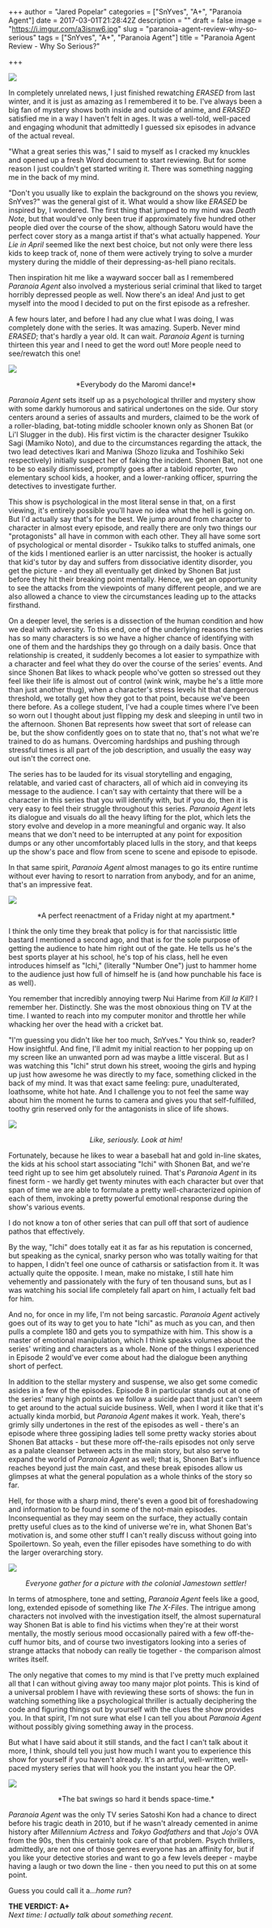 +++
author = "Jared Popelar"
categories = ["SnYves", "A+", "Paranoia Agent"]
date = 2017-03-01T21:28:42Z
description = ""
draft = false
image = "https://i.imgur.com/a3isnw6.jpg"
slug = "paranoia-agent-review-why-so-serious"
tags = ["SnYves", "A+", "Paranoia Agent"]
title = "Paranoia Agent Review - Why So Serious?"

+++


![](https://i.imgur.com/PkeeBOb.jpg)

In completely unrelated news, I just finished rewatching *ERASED* from last winter, and it is just as amazing as I remembered it to be. I've always been a big fan of mystery shows both inside and outside of anime, and *ERASED* satisfied me in a way I haven't felt in ages. It was a well-told, well-paced and engaging whodunit that admittedly I guessed six episodes in advance of the actual reveal. 

"What a great series this was," I said to myself as I cracked my knuckles and opened up a fresh Word document to start reviewing. But for some reason I just couldn't get started writing it. There was something nagging me in the back of my mind. 

"Don't you usually like to explain the background on the shows you review, SnYves?" was the general gist of it. What would a show like *ERASED* be inspired by, I wondered. The first thing that jumped to my mind was *Death Note*, but that would've only been true if approximately five hundred other people died over the course of the show, although Satoru would have the perfect cover story as a manga artist if that's what actually happened. *Your Lie in April* seemed like the next best choice, but not only were there less kids to keep track of, none of them were actively trying to solve a murder mystery during the middle of their depressing-as-hell piano recitals. 

Then inspiration hit me like a wayward soccer ball as I remembered *Paranoia Agent* also involved a mysterious serial criminal that liked to target horribly depressed people as well. Now there's an idea! And just to get myself into the mood I decided to put on the first episode as a refresher. 

A few hours later, and before I had any clue what I was doing, I was completely done with the series. It was amazing. Superb. Never mind *ERASED*; that's hardly a year old. It can wait. *Paranoia Agent* is turning thirteen this year and I need to get the word out! More people need to see/rewatch this one! 

![](https://i.imgur.com/HZXZr00.jpg)
<center>*Everybody do the Maromi dance!*</center>

*Paranoia Agent* sets itself up as a psychological thriller and mystery show with some darkly humorous and satirical undertones on the side. Our story centers around a series of assaults and murders, claimed to be the work of a roller-blading, bat-toting middle schooler known only as Shonen Bat (or Li'l Slugger in the dub). His first victim is the character designer Tsukiko Sagi (Mamiko Noto), and due to the circumstances regarding the attack, the two lead detectives Ikari and Maniwa (Shozo Iizuka and Toshihiko Seki respectively) initially suspect her of faking the incident. Shonen Bat, not one to be so easily dismissed, promptly goes after a tabloid reporter, two elementary school kids, a hooker, and a lower-ranking officer, spurring the detectives to investigate further. 

This show is psychological in the most literal sense in that, on a first viewing, it's entirely possible you'll have no idea what the hell is going on. But I'd actually say that's for the best. We jump around from character to character in almost every episode, and really there are only two things our "protagonists" all have in common with each other. They all have some sort of psychological or mental disorder - Tsukiko talks to stuffed animals, one of the kids I mentioned earlier is an utter narcissist, the hooker is actually that kid's tutor by day and suffers from dissociative identity disorder, you get the picture - and they all eventually get dinked by Shonen Bat just before they hit their breaking point mentally. Hence, we get an opportunity to see the attacks from the viewpoints of many different people, and we are also allowed a chance to view the circumstances leading up to the attacks firsthand.

On a deeper level, the series is a dissection of the human condition and how we deal with adversity. To this end, one of the underlying reasons the series has so many characters is so we have a higher chance of identifying with one of them and the hardships they go through on a daily basis. Once that relationship is created, it suddenly becomes a lot easier to sympathize with a character and feel what they do over the course of the series' events. And since Shonen Bat likes to whack people who've gotten so stressed out they feel like their life is almost out of control (wink wink, maybe he's a little more than just another thug), when a character's stress levels hit that dangerous threshold, we totally get how they got to that point, because we've been there before. As a college student, I've had a couple times where I've been so worn out I thought about just flipping my desk and sleeping in until two in the afternoon. Shonen Bat represents how sweet that sort of release can be, but the show confidently goes on to state that no, that's not what we're trained to do as humans. Overcoming hardships and pushing through stressful times is all part of the job description, and usually the easy way out isn't the correct one.

The series has to be lauded for its visual storytelling and engaging, relatable, and varied cast of characters, all of which aid in conveying its message to the audience. I can't say with certainty that there will be a character in this series that you will identify with, but if you do, then it is very easy to feel their struggle throughout this series. *Paranoia Agent* lets its dialogue and visuals do all the heavy lifting for the plot, which lets the story evolve and develop in a more meaningful and organic way. It also means that we don't need to be interrupted at any point for exposition dumps or any other uncomfortably placed lulls in the story, and that keeps up the show's pace and flow from scene to scene and episode to episode.

In that same spirit, *Paranoia Agent* almost manages to go its entire runtime without ever having to resort to narration from anybody, and for an anime, that's an impressive feat. 

![](https://i.imgur.com/wb47e8M.jpg)
<center>*A perfect reenactment of a Friday night at my apartment.*</center>

I think the only time they break that policy is for that narcissistic little bastard I mentioned a second ago, and that is for the sole purpose of getting the audience to hate him right out of the gate. He tells us he's the best sports player at his school, he's top of his class, hell he even introduces himself as "Ichi," (literally "Number One") just to hammer home to the audience just how full of himself he is (and how punchable his face is as well). 

You remember that incredibly annoying twerp Nui Harime from *Kill la Kill*? I remember her. Distinctly. She was the most obnoxious thing on TV at the time. I wanted to reach into my computer monitor and throttle her while whacking her over the head with a cricket bat. 

"I'm guessing you didn't like her too much, SnYves." You think so, reader? How insightful. And fine, I'll admit my initial reaction to her popping up on my screen like an unwanted porn ad was maybe a little visceral. But as I was watching this "Ichi" strut down his street, wooing the girls and hyping up just how awesome he was directly to my face, something clicked in the back of my mind. It was that exact same feeling: pure, unadulterated, loathsome, white hot hate. And I challenge you to not feel the same way about him the moment he turns to camera and gives you that self-fulfilled, toothy grin reserved only for the antagonists in slice of life shows.

![](https://i.imgur.com/OquKg2l.jpg)<center>*Like, seriously. Look at him!*</center>

Fortunately, because he likes to wear a baseball hat and gold in-line skates, the kids at his school start associating "Ichi" with Shonen Bat, and we're teed right up to see him get absolutely ruined. That's *Paranoia Agent* in its finest form - we hardly get twenty minutes with each character but over that span of time we are able to formulate a pretty well-characterized opinion of each of them, invoking a pretty powerful emotional response during the show's various events. 

I do not know a ton of other series that can pull off that sort of audience pathos that effectively.

By the way, "Ichi" does totally eat it as far as his reputation is concerned, but speaking as the cynical, snarky person who was totally waiting for that to happen, I didn't feel one ounce of catharsis or satisfaction from it. It was actually quite the opposite. I mean, make no mistake, I still hate him vehemently and passionately with the fury of ten thousand suns, but as I was watching his social life completely fall apart on him, I actually felt bad for him. 

And no, for once in my life, I'm not being sarcastic. *Paranoia Agent* actively goes out of its way to get you to hate "Ichi" as much as you can, and then pulls a complete 180 and gets you to sympathize with him. This show is a master of emotional manipulation, which I think speaks volumes about the series' writing and characters as a whole. None of the things I experienced in Episode 2 would've ever come about had the dialogue been anything short of perfect.

In addition to the stellar mystery and suspense, we also get some comedic asides in a few of the episodes. Episode 8 in particular stands out at one of the series' many high points as we follow a suicide pact that just can't seem to get around to the actual suicide business. Well, when I word it like that it's actually kinda morbid, but *Paranoia Agent* makes it work. Yeah, there's grimly silly undertones in the rest of the episodes as well - there's an episode where three gossiping ladies tell some pretty wacky stories about Shonen Bat attacks - but these more off-the-rails episodes not only serve as a palate cleanser between acts in the main story, but also serve to expand the world of *Paranoia Agent* as well; that is, Shonen Bat's influence reaches beyond just the main cast, and these break episodes allow us glimpses at what the general population as a whole thinks of the story so far.

Hell, for those with a sharp mind, there's even a good bit of foreshadowing and information to be found in some of the not-main episodes. Inconsequential as they may seem on the surface, they actually contain pretty useful clues as to the kind of universe we're in, what Shonen Bat's motivation is, and some other stuff I can't really discuss without going into Spoilertown. So yeah, even the filler episodes have something to do with the larger overarching story. 

![](https://i.imgur.com/mKOd8gM.png)<center>*Everyone gather for a picture with the colonial Jamestown settler!*</center>

In terms of atmosphere, tone and setting, *Paranoia Agent* feels like a good, long, extended episode of something like *The X-Files*. The intrigue among characters not involved with the investigation itself, the almost supernatural way Shonen Bat is able to find his victims when they're at their worst mentally, the mostly serious mood occasionally paired with a few off-the-cuff humor bits, and of course two investigators looking into a series of strange attacks that nobody can really tie together - the comparison almost writes itself. 

The only negative that comes to my mind is that I've pretty much explained all that I can without giving away too many major plot points. This is kind of a universal problem I have with reviewing these sorts of shows: the fun in watching something like a psychological thriller is actually deciphering the code and figuring things out by yourself with the clues the show provides you. In that spirit, I'm not sure what else I can tell you about *Paranoia Agent* without possibly giving something away in the process. 

But what I have said about it still stands, and the fact I can't talk about it more, I think, should tell you just how much I want you to experience this show for yourself if you haven't already. It's an artful, well-written, well-paced mystery series that will hook you the instant you hear the OP. 

![](https://i.imgur.com/uSdiciO.gif)
<center>*The bat swings so hard it bends space-time.*</center>

*Paranoia Agent* was the only TV series Satoshi Kon had a chance to direct before his tragic death in 2010, but if he wasn't already cemented in anime history after *Millennium Actress* and *Tokyo Godfathers* and that *Jojo's* OVA from the 90s, then this certainly took care of that problem. Psych thrillers, admittedly, are not one of those genres everyone has an affinity for, but if you like your detective stories and want to go a few levels deeper - maybe having a laugh or two down the line - then you need to put this on at some point.

Guess you could call it a...*home run*?

**THE VERDICT: A+**  
*Next time: I actually talk about something recent.*

